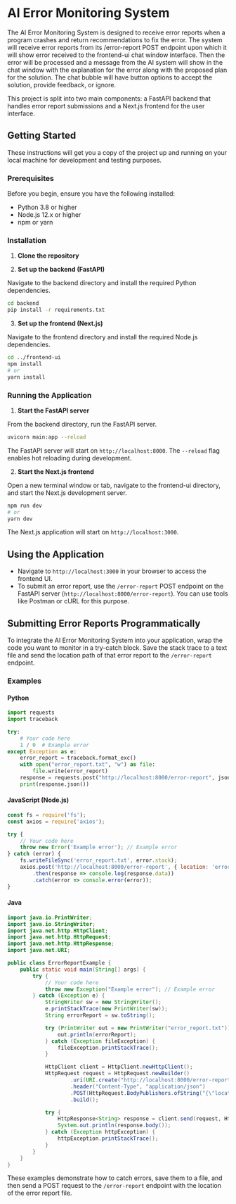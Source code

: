 # AI Error Monitoring System

The AI Error Monitoring System is designed to receive error reports when a program crashes and return recommendations to fix the error. 
The system will receive error reports from its /error-report POST endpoint upon which it will show error received to the frontend-ui chat window interface. Then the error will be processed and a message from the AI system will show in the chat window with the explanation for the error along with the proposed plan for the solution. The chat bubble will have button options to accept the solution, provide feedback, or ignore. 

This project is split into two main components: a FastAPI backend that handles error report submissions and a Next.js frontend for the user interface.

## Getting Started

These instructions will get you a copy of the project up and running on your local machine for development and testing purposes.

### Prerequisites

Before you begin, ensure you have the following installed:
- Python 3.8 or higher
- Node.js 12.x or higher
- npm or yarn

### Installation

1. **Clone the repository**

2. **Set up the backend (FastAPI)**

Navigate to the backend directory and install the required Python dependencies.

```bash
cd backend
pip install -r requirements.txt
```

3. **Set up the frontend (Next.js)**

Navigate to the frontend directory and install the required Node.js dependencies.

```bash
cd ../frontend-ui
npm install
# or
yarn install
```

### Running the Application

1. **Start the FastAPI server**

From the backend directory, run the FastAPI server.

```bash
uvicorn main:app --reload
```

The FastAPI server will start on `http://localhost:8000`. The `--reload` flag enables hot reloading during development.

2. **Start the Next.js frontend**

Open a new terminal window or tab, navigate to the frontend-ui directory, and start the Next.js development server.

```bash
npm run dev
# or
yarn dev
```

The Next.js application will start on `http://localhost:3000`.

## Using the Application
- Navigate to `http://localhost:3000` in your browser to access the frontend UI.
- To submit an error report, use the `/error-report` POST endpoint on the FastAPI server (`http://localhost:8000/error-report`). You can use tools like Postman or cURL for this purpose.

## Submitting Error Reports Programmatically

To integrate the AI Error Monitoring System into your application, wrap the code you want to monitor in a try-catch block. Save the stack trace to a text file and send the location path of that error report to the `/error-report` endpoint.

### Examples

#### Python

```python
import requests
import traceback

try:
    # Your code here
    1 / 0  # Example error
except Exception as e:
    error_report = traceback.format_exc()
    with open("error_report.txt", "w") as file:
        file.write(error_report)
    response = requests.post("http://localhost:8000/error-report", json={"location": "error_report.txt"})
    print(response.json())
```

#### JavaScript (Node.js)

```javascript
const fs = require('fs');
const axios = require('axios');

try {
    // Your code here
    throw new Error('Example error'); // Example error
} catch (error) {
    fs.writeFileSync('error_report.txt', error.stack);
    axios.post('http://localhost:8000/error-report', { location: 'error_report.txt' })
        .then(response => console.log(response.data))
        .catch(error => console.error(error));
}
```

#### Java

```java
import java.io.PrintWriter;
import java.io.StringWriter;
import java.net.http.HttpClient;
import java.net.http.HttpRequest;
import java.net.http.HttpResponse;
import java.net.URI;

public class ErrorReportExample {
    public static void main(String[] args) {
        try {
            // Your code here
            throw new Exception("Example error"); // Example error
        } catch (Exception e) {
            StringWriter sw = new StringWriter();
            e.printStackTrace(new PrintWriter(sw));
            String errorReport = sw.toString();

            try (PrintWriter out = new PrintWriter("error_report.txt")) {
                out.println(errorReport);
            } catch (Exception fileException) {
                fileException.printStackTrace();
            }

            HttpClient client = HttpClient.newHttpClient();
            HttpRequest request = HttpRequest.newBuilder()
                    .uri(URI.create("http://localhost:8000/error-report"))
                    .header("Content-Type", "application/json")
                    .POST(HttpRequest.BodyPublishers.ofString("{\"location\":\"error_report.txt\"}"))
                    .build();

            try {
                HttpResponse<String> response = client.send(request, HttpResponse.BodyHandlers.ofString());
                System.out.println(response.body());
            } catch (Exception httpException) {
                httpException.printStackTrace();
            }
        }
    }
}
```

These examples demonstrate how to catch errors, save them to a file, and then send a POST request to the `/error-report` endpoint with the location of the error report file.